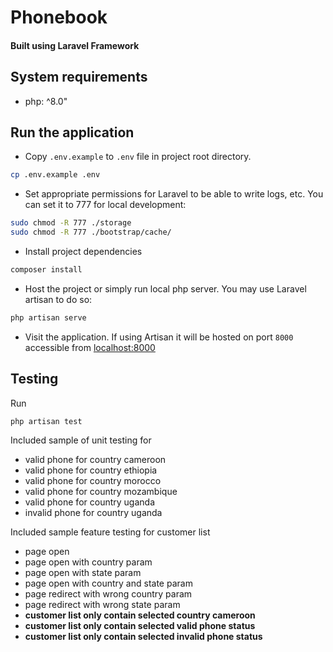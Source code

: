# Phonebook

#### Built using Laravel Framework


## System requirements
- php: ^8.0"

## Run the application
- Copy `.env.example` to `.env` file in project root directory.
```sh
cp .env.example .env
```
- Set appropriate permissions for Laravel to be able to write logs, etc. You can set it to 777 for local development:
```sh
sudo chmod -R 777 ./storage
sudo chmod -R 777 ./bootstrap/cache/
```
- Install project dependencies
```sh
composer install
```
- Host the project or simply run local php server. You may use Laravel artisan to do so:
```sh
php artisan serve
```
- Visit the application. If using Artisan it will be hosted on port `8000` accessible from [localhost:8000](http://localhost:8000)

## Testing
Run
```sh
php artisan test
```
Included sample of unit testing for
- valid phone for country cameroon
- valid phone for country ethiopia
- valid phone for country morocco
- valid phone for country mozambique
- valid phone for country uganda
- invalid phone for country uganda

Included sample feature testing for customer list
- page open
- page open with country param
- page open with state param
- page open with country and state param
- page redirect with wrong country param
- page redirect with wrong state param
- **customer list only contain selected country cameroon**
- **customer list only contain selected valid phone status**
- **customer list only contain selected invalid phone status**